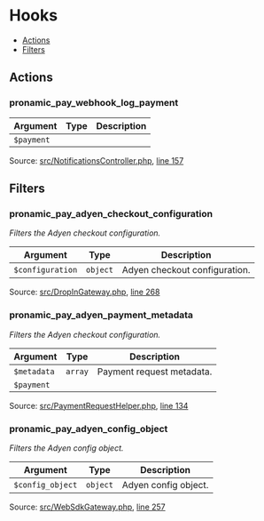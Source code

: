 # Hooks

- [Actions](#actions)
- [Filters](#filters)

## Actions

### pronamic_pay_webhook_log_payment

Argument | Type | Description
-------- | ---- | -----------
`$payment` |  | 

Source: [src/NotificationsController.php](../src/NotificationsController.php), [line 157](../src/NotificationsController.php#L157-L157)

## Filters

### pronamic_pay_adyen_checkout_configuration

*Filters the Adyen checkout configuration.*



Argument | Type | Description
-------- | ---- | -----------
`$configuration` | `object` | Adyen checkout configuration.

Source: [src/DropInGateway.php](../src/DropInGateway.php), [line 268](../src/DropInGateway.php#L268-L274)

### pronamic_pay_adyen_payment_metadata

*Filters the Adyen checkout configuration.*



Argument | Type | Description
-------- | ---- | -----------
`$metadata` | `array` | Payment request metadata.
`$payment` |  | 

Source: [src/PaymentRequestHelper.php](../src/PaymentRequestHelper.php), [line 134](../src/PaymentRequestHelper.php#L134-L140)

### pronamic_pay_adyen_config_object

*Filters the Adyen config object.*



Argument | Type | Description
-------- | ---- | -----------
`$config_object` | `object` | Adyen config object.

Source: [src/WebSdkGateway.php](../src/WebSdkGateway.php), [line 257](../src/WebSdkGateway.php#L257-L269)


